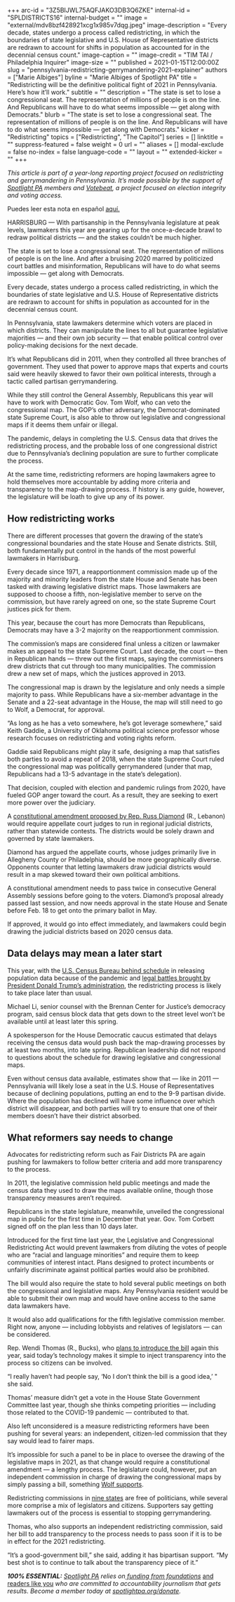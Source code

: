 +++
arc-id = "3Z5BIJWL75AQFJAKO3DB3Q6ZKE"
internal-id = "SPLDISTRICTS16"
internal-budget = ""
image = "external/mdv8bzf428921xcg1x985v7dqg.jpeg"
image-description = "Every decade, states undergo a process called redistricting, in which the boundaries of state legislative and U.S. House of Representative districts are redrawn to account for shifts in population as accounted for in the decennial census count."
image-caption = ""
image-credit = "TIM TAI / Philadelphia Inquirer"
image-size = ""
published = 2021-01-15T12:00:00Z
slug = "pennsylvania-redistricting-gerrymandering-2021-explainer"
authors = ["Marie Albiges"]
byline = "Marie Albiges of Spotlight PA"
title = "Redistricting will be the definitive political fight of 2021 in Pennsylvania. Here’s how it’ll work."
subtitle = ""
description = "The state is set to lose a congressional seat. The representation of millions of people is on the line. And Republicans will have to do what seems impossible — get along with Democrats."
blurb = "The state is set to lose a congressional seat. The representation of millions of people is on the line. And Republicans will have to do what seems impossible — get along with Democrats."
kicker = "Redistricting"
topics = ["Redistricting", "The Capitol"]
series = []
linktitle = ""
suppress-featured = false
weight = 0
url = ""
aliases = []
modal-exclude = false
no-index = false
language-code = ""
layout = ""
extended-kicker = ""
+++

<i>This article is part of a year-long reporting project focused on redistricting and gerrymandering in Pennsylvania. It’s made possible by the support of </i><a href="https://www.spotlightpa.org/" target=_blank><i>Spotlight PA</i></a><i> members and </i><a href="https://votebeat.org/"><i>Votebeat</i></a><i>, a project focused on election integrity and voting access.</i>

Puedes leer esta nota en español <a href="https://www.spotlightpa.org/news/2021/01/pensilvania-redistribuci%C3%B3n-de-distritos-manipulaci%C3%B3n-partidista-2021/">aquí.</a>

HARRISBURG — With partisanship in the Pennsylvania legislature at peak levels, lawmakers this year are gearing up for the once-a-decade brawl to redraw political districts — and the stakes couldn’t be much higher.

The state is set to lose a congressional seat. The representation of millions of people is on the line. And after a bruising 2020 marred by politicized court battles and misinformation, Republicans will have to do what seems impossible — get along with Democrats.

Every decade, states undergo a process called redistricting, in which the boundaries of state legislative and U.S. House of Representative districts are redrawn to account for shifts in population as accounted for in the decennial census count.

In Pennsylvania, state lawmakers determine which voters are placed in which districts. They can manipulate the lines to all but guarantee legislative majorities — and their own job security — that enable political control over policy-making decisions for the next decade.

It’s what Republicans did in 2011, when they controlled all three branches of government. They used that power to approve maps that experts and courts said were heavily skewed to favor their own political interests, through a tactic called partisan gerrymandering.

While they still control the General Assembly, Republicans this year will have to work with Democratic Gov. Tom Wolf, who can veto the congressional map. The GOP’s other adversary, the Democrat-dominated state Supreme Court, is also able to throw out legislative and congressional maps if it deems them unfair or illegal.

<script src="https://www.spotlightpa.org/embed.js" async></script><div data-spl-embed-version="1" data-spl-src="https://www.spotlightpa.org/embeds/newsletter/"></div>

The pandemic, delays in completing the U.S. Census data that drives the redistricting process, and the probable loss of one congressional district due to Pennsylvania’s declining population are sure to further complicate the process.

At the same time, redistricting reformers are hoping lawmakers agree to hold themselves more accountable by adding more criteria and transparency to the map-drawing process. If history is any guide, however, the legislature will be loath to give up any of its power.

## How redistricting works

There are different processes that govern the drawing of the state’s congressional boundaries and the state House and Senate districts. Still, both fundamentally put control in the hands of the most powerful lawmakers in Harrisburg.

Every decade since 1971, a reapportionment commission made up of the majority and minority leaders from the state House and Senate has been tasked with drawing legislative district maps. Those lawmakers are supposed to choose a fifth, non-legislative member to serve on the commission, but have rarely agreed on one, so the state Supreme Court justices pick for them.

This year, because the court has more Democrats than Republicans, Democrats may have a 3-2 majority on the reapportionment commission.

The commission’s maps are considered final unless a citizen or lawmaker makes an appeal to the state Supreme Court. Last decade, the court — then in Republican hands — threw out the first maps, saying the commissioners drew districts that cut through too many municipalities. The commission drew a new set of maps, which the justices approved in 2013.

The congressional map is drawn by the legislature and only needs a simple majority to pass. While Republicans have a six-member advantage in the Senate and a 22-seat advantage in the House, the map will still need to go to Wolf, a Democrat, for approval.

“As long as he has a veto somewhere, he’s got leverage somewhere,” said Keith Gaddie, a University of Oklahoma political science professor whose research focuses on redistricting and voting rights reform.

Gaddie said Republicans might play it safe, designing a map that satisfies both parties to avoid a repeat of 2018, when the state Supreme Court ruled the congressional map was politically gerrymandered (under that map, Republicans had a 13-5 advantage in the state’s delegation).

That decision, coupled with election and pandemic rulings from 2020, have fueled GOP anger toward the court. As a result, they are seeking to exert more power over the judiciary.

A <a href="https://www.spotlightpa.org/news/2021/01/pennsylvania-judicial-districts-supreme-court-election-2020-rulings-republican-majority/">constitutional amendment proposed by Rep. Russ Diamond</a> (R., Lebanon) would require appellate court judges to run in regional judicial districts, rather than statewide contests. The districts would be solely drawn and governed by state lawmakers.

Diamond has argued the appellate courts, whose judges primarily live in Allegheny County or Philadelphia, should be more geographically diverse. Opponents counter that letting lawmakers draw judicial districts would result in a map skewed toward their own political ambitions.

A constitutional amendment needs to pass twice in consecutive General Assembly sessions before going to the voters. Diamond’s proposal already passed last session, and now needs approval in the state House and Senate before Feb. 18 to get onto the primary ballot in May.

If approved, it would go into effect immediately, and lawmakers could begin drawing the judicial districts based on 2020 census data.

## Data delays may mean a later start

This year, with the <a href="https://www.census.gov/newsroom/press-releases/2020/2020-census-update-apportionment.html">U.S. Census Bureau behind schedule</a> in releasing population data because of the pandemic and <a href="https://www.npr.org/2021/01/13/956352495/census-bureau-stops-work-on-trumps-request-for-unauthorized-immigrant-count">legal battles brought by President Donald Trump’s administration</a>, the redistricting process is likely to take place later than usual.

Michael Li, senior counsel with the Brennan Center for Justice’s democracy program, said census block data that gets down to the street level won’t be available until at least later this spring.

A spokesperson for the House Democratic caucus estimated that delays receiving the census data would push back the map-drawing processes by at least two months, into late spring. Republican leadership did not respond to questions about the schedule for drawing legislative and congressional maps.

Even without census data available, estimates show that — like in 2011 — Pennsylvania will likely lose a seat in the U.S. House of Representatives because of declining populations, putting an end to the 9-9 partisan divide. Where the population has declined will have some influence over which district will disappear, and both parties will try to ensure that one of their members doesn’t have their district absorbed.

## What reformers say needs to change

Advocates for redistricting reform such as Fair Districts PA are again pushing for lawmakers to follow better criteria and add more transparency to the process.

In 2011, the legislative commission held public meetings and made the census data they used to draw the maps available online, though those transparency measures aren’t required.

Republicans in the state legislature, meanwhile, unveiled the congressional map in public for the first time in December that year. Gov. Tom Corbett signed off on the plan less than 10 days later.

Introduced for the first time last year, the Legislative and Congressional Redistricting Act would prevent lawmakers from diluting the votes of people who are “racial and language minorities” and require them to keep communities of interest intact. Plans designed to protect incumbents or unfairly discriminate against political parties would also be prohibited.

The bill would also require the state to hold several public meetings on both the congressional and legislative maps. Any Pennsylvania resident would be able to submit their own map and would have online access to the same data lawmakers have.

<script src="https://www.spotlightpa.org/embed.js" async></script><div data-spl-embed-version="1" data-spl-src="https://www.spotlightpa.org/embeds/donate/?teaser_text=Spotlight%20PA%20provides%20essential%2C%20public-service%20journalism%20thanks%20to%20readers%20like%20you.%20Help%20us%20continue%20that%20work."></div>

It would also add qualifications for the fifth legislative commission member. Right now, anyone — including lobbyists and relatives of legislators — can be considered.

Rep. Wendi Thomas (R., Bucks), who <a href="https://www.legis.state.pa.us/cfdocs/Legis/CSM/showMemoPublic.cfm?chamber=H&SPick=20210&cosponId=32886">plans to introduce the bill</a> again this year, said today’s technology makes it simple to inject transparency into the process so citizens can be involved.

“I really haven’t had people say, ‘No I don’t think the bill is a good idea,’ " she said.

Thomas’ measure didn’t get a vote in the House State Government Committee last year, though she thinks competing priorities — including those related to the COVID-19 pandemic — contributed to that.

Also left unconsidered is a measure redistricting reformers have been pushing for several years: an independent, citizen-led commission that they say would lead to fairer maps.

It’s impossible for such a panel to be in place to oversee the drawing of the legislative maps in 2021, as that change would require a constitutional amendment — a lengthy process. The legislature could, however, put an independent commission in charge of drawing the congressional maps by simply passing a bill, something <a href="https://web.archive.org/web/20230117040721/https://www.governor.pa.gov/newsroom/governor-wolf-supports-call-independent-redistricting-commission/">Wolf supports</a>.

Redistricting commissions in <a href="https://web.archive.org/20210115141840/https://www.ncsl.org/research/redistricting/creation-of-redistricting-commissions.aspx">nine states</a> are free of politicians, while several more comprise a mix of legislators and citizens. Supporters say getting lawmakers out of the process is essential to stopping gerrymandering.

Thomas, who also supports an independent redistricting commission, said her bill to add transparency to the process needs to pass soon if it is to be in effect for the 2021 redistricting.

“It’s a good-government bill,” she said, adding it has bipartisan support. “My best shot is to continue to talk about the transparency piece of it.”

<i><b>100% ESSENTIAL:</b></i><i> </i><a href="https://www.spotlightpa.org/"><i>Spotlight PA</i></a><i> relies on</i><a href="https://www.spotlightpa.org/support"><i> funding from foundations</i></a><i> </i><a href="https://www.spotlightpa.org/support">and readers like you</a><i> who are committed to accountability journalism that gets results. Become a member today at </i><a href="/donate?campaign=701Dn000000YgovIAC"><i>spotlightpa.org/donate</i></a><i>.</i>

<script src="https://www.spotlightpa.org/embed.js" async></script><div data-spl-embed-version="1" data-spl-src="https://www.spotlightpa.org/embeds/tips/?tip_text=Spotlight%20PA%20wants%20to%20capture%20%3Cb%3Ehow%20gerrymandering%20harms%20communities%20and%20the%20people%20who%20live%20there%3C%2Fb%3E.%20What%20priorities%20should%20legislators%20consider%20when%20drawing%20your%20district%3F%20"></div>
